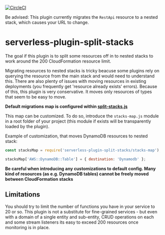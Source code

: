 [![CircleCI](https://circleci.com/gh/dougmoscrop/serverless-plugin-split-stacks.svg?style=svg)](https://circleci.com/gh/dougmoscrop/serverless-plugin-split-stacks)

Be advised: This plugin currently migrates the `RestApi` resource to a nested stack, which causes your URL to change.

# serverless-plugin-split-stacks

The goal if this plugin is to split some resources off in to nested stacks to work around the 200 CloudFormation resource limit.

Migrating resources to nested stacks is tricky beacuse some plugins rely on querying the resource from the main stack and would need to understand this. There are also plenty of issues with moving resources in existing deployments (you frequently get 'resource already exists' errors). Because of this, this plugin is very conservative. It moves only resources of types that seem to be easy to move.

__Default migrations map is configured within [split-stacks.js](https://github.com/dougmoscrop/serverless-plugin-split-stacks/blob/master/stacks-map.js)__


This map can be customized. To do so, introduce the `stacks-map.js` module in a root folder of your project (this module if exists will be transparently loaded by the plugin).

Example of customization, that moves DynamoDB resources to nested stack:

```javascript
const stacksMap = require('serverless-plugin-split-stacks/stacks-map');

stacksMap['AWS::DynamoDB::Table'] = { destination: 'Dynamodb' };
```

__Be careful when introducing any customizations to default config. Many kind of resources (as e.g. DynamoDB tables) cannot be freely moved between CloudFormation stacks__

## Limitations

You should try to limit the number of functions you have in your service to 20 or so. This plugin is not a substitute for fine-grained services - but even with a domain of a single entity and sub-entity, CRUD operations on each and some stream listeners its easy to exceed 200 resources once monitoring is in place.
